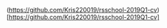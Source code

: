 (https://github.com/Kris220019/rsschool-2019Q1-cv) [https://github.com/Kris220019/rsschool-2019Q1-cv]
